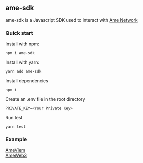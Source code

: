 ## ame-sdk
ame-sdk is a Javascript SDK used to interact with [Ame Network](https://ame.network/)

### Quick start
Install with npm:
```
npm i ame-sdk
```
Install with yarn:
```
yarn add ame-sdk
```
Install dependencies
```
npm i
```
Create an .env file in the root directory
```
PRIVATE_KEY=<Your Private Key>
```
Run test
```
yarn test
```

### Example  
[AmeViem](./testAmeViem.js)  
[AmeWeb3](./testAmeWeb3.js)